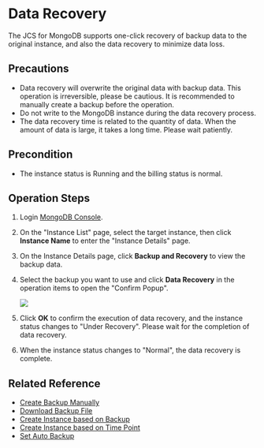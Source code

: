 # Data Recovery


The JCS for MongoDB supports one-click recovery of backup data to the original instance, and also the data recovery to minimize data loss.

## Precautions

- Data recovery will overwrite the original data with backup data. This operation is irreversible, please be cautious. It is recommended to manually create a backup before the operation.
- Do not write to the MongoDB instance during the data recovery process.
- The data recovery time is related to the quantity of data. When the amount of data is large, it takes a long time. Please wait patiently.

## Precondition

- The instance status is Running and the billing status is normal.

## Operation Steps

1. Login [MongoDB Console](https://mongodb-console.jdcloud.com/mongodb).
1. On the "Instance List" page, select the target instance, then click **Instance Name** to enter the "Instance Details" page.
1. On the Instance Details page, click **Backup and Recovery** to view the backup data.
1. Select the backup you want to use and click **Data Recovery** in the operation items to open the "Confirm Popup".

   ![](https://github.com/jdcloudcom/cn/blob/master/image/mongodb/mongo-021.png)

1. Click **OK** to confirm the execution of data recovery, and the instance status changes to "Under Recovery". Please wait for the  completion of data recovery.
2. When the instance status changes to "Normal", the data recovery is complete.


## Related Reference

- [Create Backup Manually](Create-Backup.md)
- [Download Backup File](Download-Bckup.md)
- [Create Instance based on Backup](Create-Instance-by-Backup.md)
- [Create Instance based on Time Point](Create-Instance-by-Point-in-Time.md)
- [Set Auto Backup](Modify-Backup-Policy.md)
